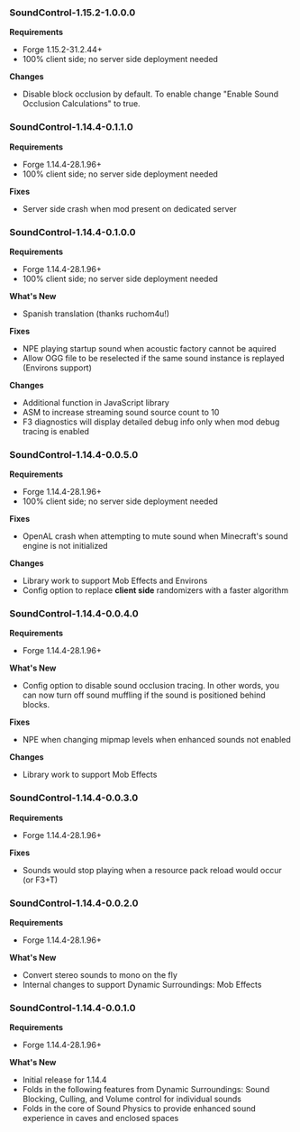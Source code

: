 ### SoundControl-1.15.2-1.0.0.0
**Requirements**
* Forge 1.15.2-31.2.44+
* 100% client side; no server side deployment needed

**Changes**
* Disable block occlusion by default.  To enable change "Enable Sound Occlusion Calculations" to true.

### SoundControl-1.14.4-0.1.1.0
**Requirements**
* Forge 1.14.4-28.1.96+
* 100% client side; no server side deployment needed

**Fixes**
* Server side crash when mod present on dedicated server

### SoundControl-1.14.4-0.1.0.0
**Requirements**
* Forge 1.14.4-28.1.96+
* 100% client side; no server side deployment needed

**What's New**
* Spanish translation (thanks ruchom4u!)

**Fixes**
* NPE playing startup sound when acoustic factory cannot be aquired
* Allow OGG file to be reselected if the same sound instance is replayed (Environs support)

**Changes**
* Additional function in JavaScript library
* ASM to increase streaming sound source count to 10
* F3 diagnostics will display detailed debug info only when mod debug tracing is enabled

### SoundControl-1.14.4-0.0.5.0
**Requirements**
* Forge 1.14.4-28.1.96+
* 100% client side; no server side deployment needed

**Fixes**
* OpenAL crash when attempting to mute sound when Minecraft's sound engine is not initialized

**Changes**
* Library work to support Mob Effects and Environs
* Config option to replace **client side** randomizers with a faster algorithm

### SoundControl-1.14.4-0.0.4.0
**Requirements**
* Forge 1.14.4-28.1.96+

**What's New**
* Config option to disable sound occlusion tracing.  In other words, you can now turn off sound muffling if the sound is positioned behind blocks.

**Fixes**
* NPE when changing mipmap levels when enhanced sounds not enabled

**Changes**
* Library work to support Mob Effects

### SoundControl-1.14.4-0.0.3.0
**Requirements**
* Forge 1.14.4-28.1.96+

**Fixes**
* Sounds would stop playing when a resource pack reload would occur (or F3+T)

### SoundControl-1.14.4-0.0.2.0
**Requirements**
* Forge 1.14.4-28.1.96+

**What's New**
* Convert stereo sounds to mono on the fly
* Internal changes to support Dynamic Surroundings: Mob Effects

### SoundControl-1.14.4-0.0.1.0
**Requirements**
* Forge 1.14.4-28.1.96+

**What's New**
* Initial release for 1.14.4
* Folds in the following features from Dynamic Surroundings: Sound Blocking, Culling, and Volume control for individual sounds
* Folds in the core of Sound Physics to provide enhanced sound experience in caves and enclosed spaces
